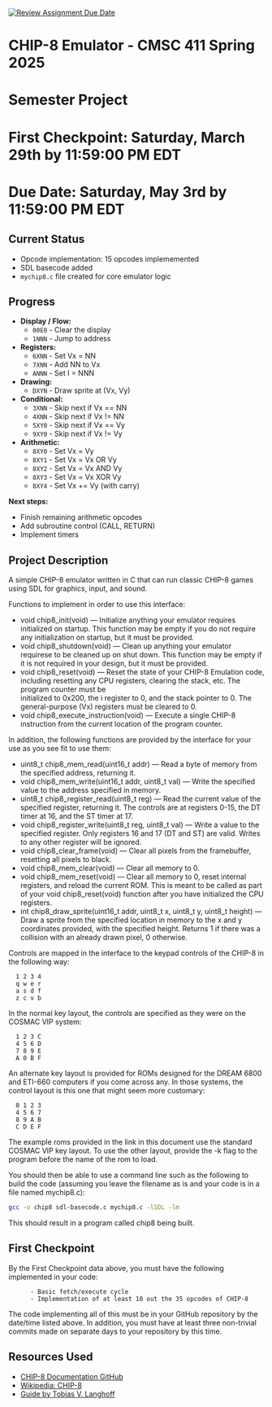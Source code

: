 [![Review Assignment Due Date](https://classroom.github.com/assets/deadline-readme-button-22041afd0340ce965d47ae6ef1cefeee28c7c493a6346c4f15d667ab976d596c.svg)](https://classroom.github.com/a/XpvI6cTa)
# CHIP-8 Emulator - CMSC 411 Spring 2025

# Semester Project

# First Checkpoint: Saturday, March 29th by 11:59:00 PM EDT

# Due Date: Saturday, May 3rd by 11:59:00 PM EDT

## Current Status

- Opcode implementation: 15 opcodes implememented
- SDL basecode added
- `mychip8.c` file created for core emulator logic

## Progress
 - **Display / Flow:**
    - `00E0` - Clear the display
    - `1NNN` - Jump to address
  - **Registers:**
    - `6XNN` - Set Vx = NN
    - `7XNN` - Add NN to Vx
    - `ANNN` - Set I = NNN
  - **Drawing:**
    - `DXYN` - Draw sprite at (Vx, Vy)
  - **Conditional:**
    - `3XNN` - Skip next if Vx == NN
    - `4XNN` - Skip next if Vx != NN
    - `5XY0` - Skip next if Vx == Vy
    - `9XY0` - Skip next if Vx != Vy
  - **Arithmetic:**
    - `8XY0` - Set Vx = Vy
    - `8XY1` - Set Vx = Vx OR Vy
    - `8XY2` - Set Vx = Vx AND Vy
    - `8XY3` - Set Vx = Vx XOR Vy
    - `8XY4` - Set Vx += Vy (with carry)
   
   **Next steps:**
  - Finish remaining arithmetic opcodes
  - Add subroutine control (CALL, RETURN)
  - Implement timers
    
## Project Description

A simple CHIP-8 emulator written in C that can run classic CHIP-8 games using SDL for graphics, input, and sound.

Functions to implement in order to use this interface:

- void chip8_init(void) — Initialize anything your emulator requires initialized on startup. This function may be empty if you do not require any initialization on startup,     but it must be provided.
- void chip8_shutdown(void) — Clean up anything your emulator requirese to be cleaned up on shut down. This function may be empty if it is not required in your design, but 
   it must be provided.
- void chip8_reset(void) — Reset the state of your CHIP-8 Emulation code, including resetting any CPU registers, clearing the stack, etc. The program counter must be       
  initialized to 0x200, the i register to 0, and the stack pointer to 0. The general-purpose (Vx) registers must be cleared to 0.
- void chip8_execute_instruction(void) — Execute a single CHIP-8 instruction from the current location of the program counter.
  
In addition, the following functions are provided by the interface for your use as you see fit to use them:
- uint8_t chip8_mem_read(uint16_t addr) — Read a byte of memory from the specified address, returning it.
- void chip8_mem_write(uint16_t addr, uint8_t val) — Write the specified value to the address specified in memory.
- uint8_t chip8_register_read(uint8_t reg) — Read the current value of the specified register, returning it. The controls are at registers 0-15, the DT timer at 16, and the    ST timer at 17.
- void chip8_register_write(uint8_t reg, uint8_t val) — Write a value to the specified register. Only registers 16 and 17 (DT and ST) are valid. Writes to any other register 
  will be ignored.
- void chip8_clear_frame(void) — Clear all pixels from the framebuffer, resetting all pixels to black.
- void chip8_mem_clear(void) — Clear all memory to 0.
- void chip8_mem_reset(void) — Clear all memory to 0, reset internal registers, and reload the current ROM. This is meant to be called as part of your void chip8_reset(void) 
  function after you have initialized the CPU registers.
- int chip8_draw_sprite(uint16_t addr, uint8_t x, uint8_t y, uint8_t height) — Draw a sprite from the specified location in memory to the x and y coordinates provided, with    the specified height. Returns 1 if there was a collision with an already drawn pixel, 0 otherwise.

Controls are mapped in the interface to the keypad controls of the CHIP-8 in the following way:

      1 2 3 4
      q w e r
      a s d f
      z c v b

In the normal key layout, the controls are specified as they were on the COSMAC VIP system:

      1 2 3 C
      4 5 6 D
      7 8 9 E
      A 0 B F

An alternate key layout is provided for ROMs designed for the DREAM 6800 and ETI-660 computers if you come across any. In those systems, the control layout is this one that might seem more customary:

      0 1 2 3
      4 5 6 7
      8 9 A B
      C D E F

The example roms provided in the link in this document use the standard COSMAC VIP key layout. To use the other layout, provide the -k flag to the program before the name of the rom to load.


You should then be able to use a command line such as the following to build the code (assuming you leave the filename as is and your code is in a file named mychip8.c):

```bash
gcc -o chip8 sdl-basecode.c mychip8.c -lSDL -lm

```
This should result in a program called chip8 being built.

## First Checkpoint

By the First Checkpoint data above, you must have the following implemented in your code:

          - Basic fetch/execute cycle
          - Implementation of at least 10 out the 35 opcodes of CHIP-8
          
The code implementing all of this must be in your GitHub repository by the date/time listed above. In addition, you must have at least three non-trivial commits made on separate days to your repository by this time.

## Resources Used

- [CHIP-8 Documentation GitHub](https://github.com/trapexit/chip-8_documentation)
- [Wikipedia: CHIP-8](https://en.wikipedia.org/wiki/CHIP-8)
- [Guide by Tobias V. Langhoff](https://tobiasvl.github.io/blog/write-a-chip-8-emulator/#google_vignette)
